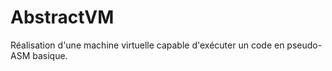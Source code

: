 # AbstractVM
Réalisation d'une machine virtuelle capable d'exécuter un code en pseudo-ASM basique. 
